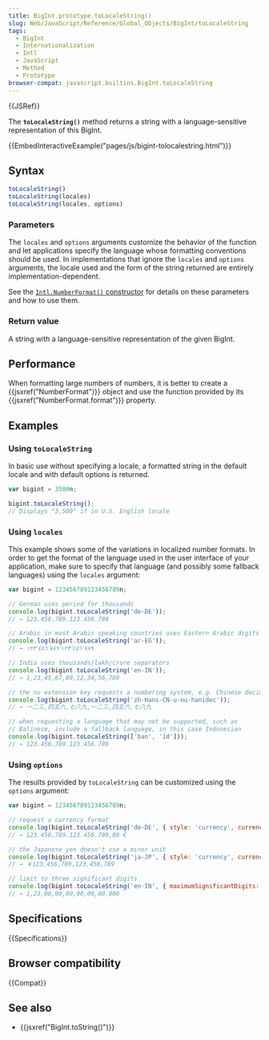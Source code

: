 ```yaml
---
title: BigInt.prototype.toLocaleString()
slug: Web/JavaScript/Reference/Global_Objects/BigInt/toLocaleString
tags:
  - BigInt
  - Internationalization
  - Intl
  - JavaScript
  - Method
  - Prototype
browser-compat: javascript.builtins.BigInt.toLocaleString
---
```

{{JSRef}}

The **`toLocaleString()`** method returns a string with a language-sensitive
representation of this BigInt.

{{EmbedInteractiveExample("pages/js/bigint-tolocalestring.html")}}

## Syntax

```js
toLocaleString()
toLocaleString(locales)
toLocaleString(locales, options)
```

### Parameters

The `locales` and `options` arguments customize the behavior of the function and
let applications specify the language whose formatting conventions should be
used. In implementations that ignore the `locales` and `options` arguments, the
locale used and the form of the string returned are entirely
implementation-dependent.

See the
[`Intl.NumberFormat()` constructor](/en-US/docs/Web/JavaScript/Reference/Global_Objects/NumberFormat/NumberFormat)
for details on these parameters and how to use them.

### Return value

A string with a language-sensitive representation of the given BigInt.

## Performance

When formatting large numbers of numbers, it is better to create a
{{jsxref("NumberFormat")}} object and use the function provided by its
{{jsxref("NumberFormat.format")}} property.

## Examples

### Using `toLocaleString`

In basic use without specifying a locale, a formatted string in the default
locale and with default options is returned.

```js
var bigint = 3500n;

bigint.toLocaleString();
// Displays "3,500" if in U.S. English locale
```

### Using `locales`

This example shows some of the variations in localized number formats. In order
to get the format of the language used in the user interface of your
application, make sure to specify that language (and possibly some fallback
languages) using the `locales` argument:

```js
var bigint = 123456789123456789n;

// German uses period for thousands
console.log(bigint.toLocaleString('de-DE'));
// → 123.456.789.123.456.789

// Arabic in most Arabic speaking countries uses Eastern Arabic digits
console.log(bigint.toLocaleString('ar-EG'));
// → ١٢٣٬٤٥٦٬٧٨٩٬١٢٣٬٤٥٦٬٧٨٩

// India uses thousands/lakh/crore separators
console.log(bigint.toLocaleString('en-IN'));
// → 1,23,45,67,89,12,34,56,789

// the nu extension key requests a numbering system, e.g. Chinese decimal
console.log(bigint.toLocaleString('zh-Hans-CN-u-nu-hanidec'));
// → 一二三,四五六,七八九,一二三,四五六,七八九

// when requesting a language that may not be supported, such as
// Balinese, include a fallback language, in this case Indonesian
console.log(bigint.toLocaleString(['ban', 'id']));
// → 123.456.789.123.456.789
```

### Using `options`

The results provided by `toLocaleString` can be customized using the `options`
argument:

```js
var bigint = 123456789123456789n;

// request a currency format
console.log(bigint.toLocaleString('de-DE', { style: 'currency', currency: 'EUR' }));
// → 123.456.789.123.456.789,00 €

// the Japanese yen doesn't use a minor unit
console.log(bigint.toLocaleString('ja-JP', { style: 'currency', currency: 'JPY' }))
// → ￥123,456,789,123,456,789

// limit to three significant digits
console.log(bigint.toLocaleString('en-IN', { maximumSignificantDigits: 3 }));
// → 1,23,00,00,00,00,00,00,000
```

## Specifications

{{Specifications}}

## Browser compatibility

{{Compat}}

## See also

- {{jsxref("BigInt.toString()")}}
